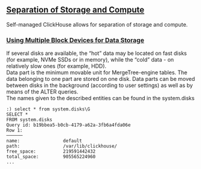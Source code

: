 ## [Separation of Storage and Compute](https://clickhouse.com/docs/en/guides/separation-storage-compute)
Self-managed ClickHouse allows for separation of storage and compute.  
### [Using Multiple Block Devices for Data Storage](https://clickhouse.com/docs/en/engines/table-engines/mergetree-family/mergetree#table_engine-mergetree-multiple-volumes)
If several disks are available, the “hot” data may be located on fast disks (for example, NVMe SSDs or in memory), while the “cold” data - on relatively slow ones (for example, HDD).  
Data part is the minimum movable unit for MergeTree-engine tables. The data belonging to one part are stored on one disk. Data parts can be moved between disks in the background (according to user settings) as well as by means of the ALTER queries.  
The names given to the described entities can be found in the system.disks
```
:) select * from system.disks\G
SELECT *
FROM system.disks
Query id: b19bbea5-b0cb-4179-a62a-3fb6a4fda06e
Row 1:
──────
name:                default
path:                /var/lib/clickhouse/
free_space:          219591442432
total_space:         905565224960
...
```

